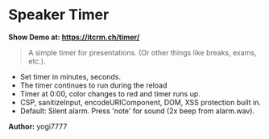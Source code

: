 # Speaker Timer
**Show Demo at: https://itcrm.ch/timer/**

> A simple timer for presentations. 
> (Or other things like breaks, exams, etc.).

- Set timer in minutes, seconds.
- The timer continues to run during the reload
- Timer at 0:00, color changes to red and timer runs up.
- CSP, sanitizeInput, encodeURIComponent, DOM, XSS protection built in.
- Default: Silent alarm. Press 'note' for sound (2x beep from alarm.wav).


**Author:** yogi7777